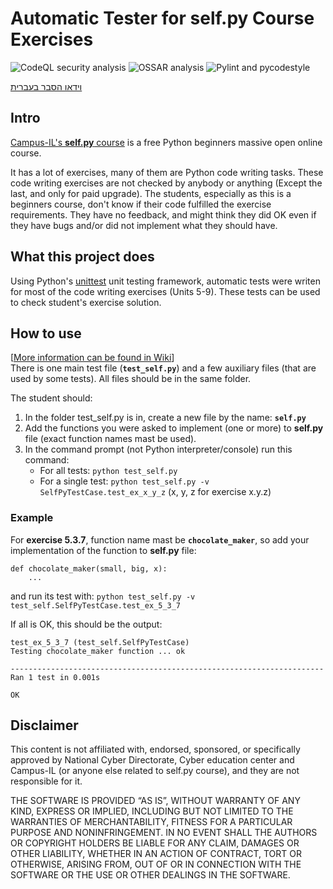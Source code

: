 # Automatic Tester for self.py Course Exercises

![CodeQL security analysis](https://github.com/izmirli/self.py_tester/workflows/CodeQL/badge.svg)
![OSSAR analysis](https://github.com/izmirli/self.py_tester/workflows/OSSAR/badge.svg)
![Pylint and pycodestyle](https://github.com/izmirli/self.py_tester/workflows/Pylint%20and%20pycodestyle/badge.svg)

[וידאו הסבר בעברית](https://youtu.be/pzhG9yFcaGg)

## Intro
[Campus-IL's **self.py** course](https://campus.gov.il/course/course-v1-cs-gov_cs_selfpy101/) is a free Python beginners massive open online course.

It has a lot of exercises, many of them are Python code writing tasks. These code writing exercises are not checked by anybody or anything (Except the last, and only for paid upgrade). The students, especially as this is a beginners course, don't know if their code fulfilled the exercise requirements. They have no feedback, and might think they did OK even if they have bugs and/or did not implement what they should have.

## What this project does
Using Python's [unittest](https://docs.python.org/3/library/unittest.html) unit testing framework, automatic tests were writen for most of the code writing exercises (Units 5-9). These tests can be used to check student's exercise solution.

## How to use
[[More information can be found in Wiki](https://github.com/izmirli/self.py_tester/wiki/Usage)]  
There is one main test file (**`test_self.py`**) and a few auxiliary files (that are used by some tests). All files should be in the same folder.

The student should:
1. In the folder test_self.py is in, create a new file by the name: **`self.py`**
1. Add the functions you were asked to implement (one or more) to **self.py** file (exact function names mast be used).
1. In the command prompt (not Python interpreter/console) run this command:
   * For all tests: `python test_self.py`
   * For a single test: `python test_self.py -v SelfPyTestCase.test_ex_x_y_z` (x, y, z for exercise x.y.z)

### Example
For **exercise 5.3.7**, function name mast be **`chocolate_maker`**, so add your implementation of the function to **self.py** file:
```
def chocolate_maker(small, big, x):
    ...
```
and run its test with: `python test_self.py -v test_self.SelfPyTestCase.test_ex_5_3_7`

If all is OK, this should be the output:
```
test_ex_5_3_7 (test_self.SelfPyTestCase)
Testing chocolate_maker function ... ok

----------------------------------------------------------------------
Ran 1 test in 0.001s

OK
```

## Disclaimer
This content is not affiliated with, endorsed, sponsored, or specifically approved by National Cyber Directorate, Cyber education center and Campus-IL (or anyone else related to self.py course), and they are not responsible for it.

THE SOFTWARE IS PROVIDED “AS IS”, WITHOUT WARRANTY OF ANY KIND, EXPRESS OR IMPLIED, INCLUDING BUT NOT LIMITED TO THE WARRANTIES OF MERCHANTABILITY, FITNESS FOR A PARTICULAR PURPOSE AND NONINFRINGEMENT. IN NO EVENT SHALL THE AUTHORS OR COPYRIGHT HOLDERS BE LIABLE FOR ANY CLAIM, DAMAGES OR OTHER LIABILITY, WHETHER IN AN ACTION OF CONTRACT, TORT OR OTHERWISE, ARISING FROM, OUT OF OR IN CONNECTION WITH THE SOFTWARE OR THE USE OR OTHER DEALINGS IN THE SOFTWARE.
